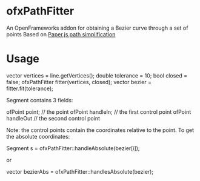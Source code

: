 # ofxPathFitter
An OpenFrameworks addon for obtaining a Bezier curve through a set of points
Based on [Paper.js path simplification](http://paperjs.org/examples/path-simplification/)

# Usage

  vector<ofPoint> vertices = line.getVertices();
  double tolerance = 10;
  bool closed = false;
  ofxPathFitter fitter(vertices, closed);
  vector<Segment> bezier = fitter.fit(tolerance);

Segment contains 3 fields:

  ofPoint point; // the point
  ofPoint handleIn; // the first control point
  ofPoint handleOut // the second control point

Note: the control points contain the coordinates relative to the point. To get the absolute coordinates:

  Segment s = ofxPathFitter::handleAbsolute(bezier[i]);

or

  vector<Segment> bezierAbs = ofxPathFitter::handlesAbsolute(bezier);
